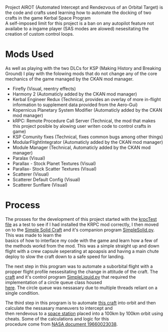 Project AIROT (Automated Intercept and Rendezvous of an Orbital Target) is the code and crafts used learning how to automate the docking of two crafts in the game Kerbal Space Program  
A self-imposed limit for this project is a ban on any autopilot feature not availabe to a ingame player (SAS modes are alowed) nesesitating the creation of custom control loops.  

# Mods Used  
  
As well as playing with the two DLCs for KSP (Making History and Breaking Ground) I play with the folowing mods that do not change any of the core mechanics of the game managed by the CKAN mod manager.  
* Firefly (Visual, reentry effects)  
* Harmony 2 (Automaticly added by the CKAN mod manager)  
* Kerbal Engineer Redux (Technical, provides an overlay of more in-flight information to supplement data provided from the Aero-Gui)  
* Kopernicus Planetary System Modifier (Automaticly added by the CKAN mod manager)  
* kRPC: Remote Procedure Call Server (Technical, the mod that makes this project posible by alowing user writen code to control crafts in game)  
* KSP Comunity fixes (Technical, fixes common bugs among other things)  
* ModularFlightIntegrator (Automaticly added by the CKAN mod manager)  
* Module Manager (Technical, Automaticly added by the CKAN mod manager)  
* Paralax (Visual)  
* Parallax - Stock Planet Textures (Visual)  
* Parallax- Stock Scatter Textures (Visual)  
* Scatterer (Visual)  
* Scatterer Default Config (Visual)  
* Scatterer Sunflare (Visual)  

# Process  
The prosses for the development of this project started with the [krpcTest file](https://github.com/RocketsAndRedstone/Project-AIROT/blob/main/krpcTest.py) as a test to see if I had installed the KRPC mod correctly, I then moved on to the [Simple Solid Craft](https://github.com/RocketsAndRedstone/Project-AIROT/blob/main/Crafts/Simple%20Solid.craft) and it's companion program [SimpleSolid.py](https://github.com/RocketsAndRedstone/Project-AIROT/blob/main/simpleSolidTest.py). This was made to learn the  
basics of how to interface my code with the game and learn how a few of the methods workd from the mod. This was a simple straight up and down flight with a crew capsule seperating at apoapsis and having a main chute deploy to slow the craft down to a safe speed for landing.  
  
The next step in this program was to automate a suborbital flight with a propper flight profile nessesitating the change in attitude of the craft. The [craft](https://github.com/RocketsAndRedstone/Project-AIROT/blob/main/Crafts/Simple%20Liquid.craft) and it's control program [SimpleLiquid.py](https://github.com/RocketsAndRedstone/Project-AIROT/blob/main/simpleLiquidTest.py) that required the implementation of a circle queue class housed  
[here](https://github.com/RocketsAndRedstone/Project-AIROT/blob/main/CircleQueue.py). The circle queue was nessasary due to multiple threads reliant on a single condition.  

The third step in this program is to automate [this craft](https://github.com/RocketsAndRedstone/Project-AIROT/blob/main/Crafts/Crewed%20Orbital%20Rendezvous%20Craft.craft) into orbit and then calculate the nessasary maneuvers to intercept and  
then rendevous to a [space station](https://github.com/RocketsAndRedstone/Project-AIROT/blob/main/Crafts/Agena%20Space%20Station.craft) placed into a 100km by 100km orbit using cheats. Some of the calculations and logic for this  
procedure come from [NASA document 19660023038](https://ntrs.nasa.gov/api/citations/19660023038/downloads/19660023038.pdf).
